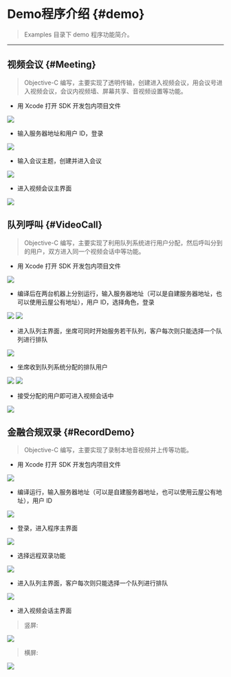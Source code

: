 # Demo程序介绍 {#demo}

> Examples 目录下 demo 程序功能简介。

----

## 视频会议 {#Meeting}

> Objective-C 编写，主要实现了透明传输，创建进入视频会议，用会议号进入视频会议，会议内视频墙、屏幕共享、音视频设置等功能。

* 用 Xcode 打开 SDK 开发包内项目文件

<img src="./Imgs/demo/meeting_demo_1.png" />

* 输入服务器地址和用户 ID，登录

<img src="./Imgs/demo/meeting_demo_2.jpg" />

* 输入会议主题，创建并进入会议

<img src="./Imgs/demo/meeting_demo_3.jpg" />

* 进入视频会议主界面

<img src="./Imgs/demo/meeting_demo_4.jpg" />

## 队列呼叫 {#VideoCall}

> Objective-C 编写，主要实现了利用队列系统进行用户分配，然后呼叫分到的用户，双方进入同一个视频会话中等功能。

* 用 Xcode 打开 SDK 开发包内项目文件

<img src="./Imgs/demo/videoCall_demo_1.png" />

* 编译后在两台机器上分别运行，输入服务器地址（可以是自建服务器地址，也可以使用云屋公有地址），用户 ID，选择角色，登录

<img src="./Imgs/demo/videoCall_demo_2.jpg" />
<img src="./Imgs/demo/videoCall_demo_3.jpg" />

* 进入队列主界面，坐席可同时开始服务若干队列，客户每次则只能选择一个队列进行排队

<img src="./Imgs/demo/videoCall_demo_4.jpg" />

* 坐席收到队列系统分配的排队用户

<img src="./Imgs/demo/videoCall_demo_5.jpg" />
<img src="./Imgs/demo/videoCall_demo_6.jpg" />

* 接受分配的用户即可进入视频会话中

<img src="./Imgs/demo/videoCall_demo_7.jpg" />

## 金融合规双录 {#RecordDemo}

> Objective-C 编写，主要实现了录制本地音视频并上传等功能。

* 用 Xcode 打开 SDK 开发包内项目文件

<img src="./Imgs/demo/record_demo_1.png" />

* 编译运行，输入服务器地址（可以是自建服务器地址，也可以使用云屋公有地址），用户 ID

<img src="./Imgs/demo/record_demo_2.jpg" />

* 登录，进入程序主界面

<img src="./Imgs/demo/record_demo_3.jpg" />

* 选择远程双录功能

<img src="./Imgs/demo/record_demo_4.jpg" />

* 进入队列主界面，客户每次则只能选择一个队列进行排队

<img src="./Imgs/demo/record_demo_5.jpg" />

* 进入视频会话主界面

> 竖屏:

<img src="./Imgs/demo/record_demo_6.jpg" />

> 横屏:

<img src="./Imgs/demo/record_demo_7.jpg" />
